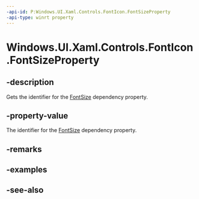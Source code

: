 ```yaml
---
-api-id: P:Windows.UI.Xaml.Controls.FontIcon.FontSizeProperty
-api-type: winrt property
---
```


<!-- Property syntax
public Windows.UI.Xaml.DependencyProperty FontSizeProperty { get; }
-->

# Windows.UI.Xaml.Controls.FontIcon.FontSizeProperty

## -description
Gets the identifier for the [FontSize](fonticon_fontsize.md) dependency property.



## -property-value
The identifier for the [FontSize](fonticon_fontsize.md) dependency property.

## -remarks

## -examples

## -see-also
